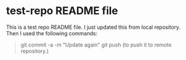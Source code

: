 # test-repo README file
This is a test repo README file.
I just updated this from local repository.
Then I used the following commands:
  > git commit -a -m "Update again"
  > git push (to push it to remote repository.)

